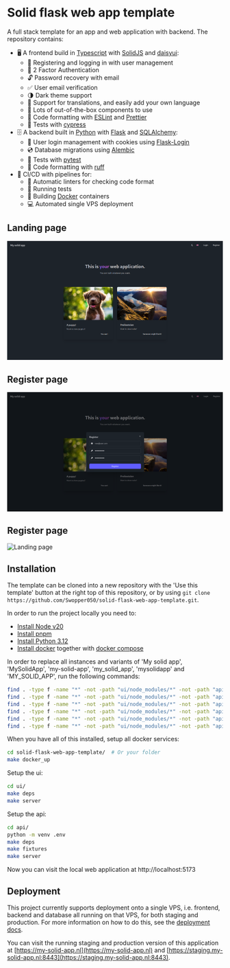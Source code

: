 # Solid flask web app template
A full stack template for an app and web application with backend. The repository contains:
 - 🖥️ A frontend build in [Typescript](https://www.typescriptlang.org/) with [SolidJS](https://www.solidjs.com/) and [daisyui](https://daisyui.com/):
   - 🪪 Registering and logging in with user management
   - 🔑 2 Factor Authentication
   - 🔓 Password recovery with email
   - ✅ User email verification
   - 🌗 Dark theme support
   - 📜 Support for translations, and easily add your own language
   - 🧱 Lots of out-of-the-box components to use
   - 📝 Code formatting with [ESLint](https://eslint.org/) and [Prettier](https://prettier.io/)
   - 🧪 Tests with [cypress](https://www.cypress.io/)
 - 🗄️ A backend built in [Python](https://www.python.org/) with [Flask](https://flask.palletsprojects.com/en/3.0.x/) and [SQLAlchemy](https://www.sqlalchemy.org/):
   - 🧍 User login management with cookies using [Flask-Login](https://flask-login.readthedocs.io/en/latest/)
   - 💿 Database migrations using [Alembic](https://alembic.sqlalchemy.org/en/latest/)
   - 🧪 Tests with [pytest](https://docs.pytest.org/en/stable/)
   - 📝 Code formatting with [ruff](https://docs.astral.sh/ruff/)
 - 🚀 CI/CD with pipelines for:
   - 📝 Automatic linters for checking code format
   - 🧪 Running tests
   - 🐳 Building [Docker](https://www.docker.com/) containers
   - 💻 Automated single VPS deployment

## Landing page
![Landing page](./docs/images/landing_page.png "Landing page")

## Register page
![Landing page](./docs/images/register_page.png "Register page")

## Register page
![Landing page](./docs/images/home_page.png "Home page")

## Installation
The template can be cloned into a new repository with the 'Use this template' button at the right top of this repository, or by using `git clone https://github.com/Swopper050/solid-flask-web-app-template.git`.

In order to run the project locally you need to:
  * [Install Node v20](https://nodejs.org/en/download/package-manager)
  * [Install pnpm](https://pnpm.io/installation)
  * [Install Python 3.12](https://www.python.org/downloads/)
  * [Install docker](https://docs.docker.com/engine/install/) together with [docker compose](https://docs.docker.com/compose/)

In order to replace all instances and variants of 'My solid app', 'MySolidApp', 'my-solid-app', 'my_solid_app', 'mysolidapp' and 'MY_SOLID_APP', run the following commands:
```bash
find . -type f -name "*" -not -path "ui/node_modules/*" -not -path "api/.env/*" -exec sed -i 's/My\ solid\ app/Your\ app/g' {} \;
find . -type f -name "*" -not -path "ui/node_modules/*" -not -path "api/.env/*" -exec sed -i 's/MySolidApp/YourApp/g' {} \;
find . -type f -name "*" -not -path "ui/node_modules/*" -not -path "api/.env/*" -exec sed -i 's/my-solid-app/your-app/g' {} \;
find . -type f -name "*" -not -path "ui/node_modules/*" -not -path "api/.env/*" -exec sed -i 's/my_solid_app/your_app/g' {} \;
find . -type f -name "*" -not -path "ui/node_modules/*" -not -path "api/.env/*" -exec sed -i 's/mysolidapp/yourapp/g' {} \;
find . -type f -name "*" -not -path "ui/node_modules/*" -not -path "api/.env/*" -exec sed -i 's/MY_SOLID_APP/YOUR_APP/g' {} \;
```

When you have all of this installed, setup all docker services:

```bash
cd solid-flask-web-app-template/  # Or your folder
make docker_up
```

Setup the ui:
```bash
cd ui/
make deps
make server
```

Setup the api:
```bash
cd api/
python -m venv .env
make deps
make fixtures
make server
```

Now you can visit the local web application at http://localhost:5173


## Deployment
This project currently supports deployment onto a single VPS, i.e. frontend, backend and database all running on that VPS, for both staging and production. For more information on how to do this, see the [deployment docs](docs/web_deployment.md).

You can visit the running staging and production version of this application at [https://my-solid-app.nl](https://my-solid-app.nl) and [https://staging.my-solid-app.nl:8443](https://staging.my-solid-app.nl:8443).
